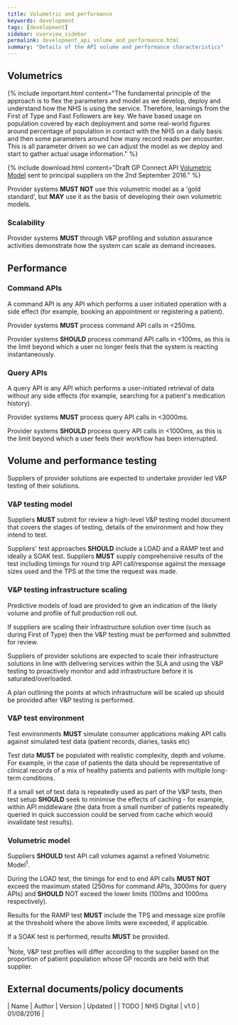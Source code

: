 ```yaml
---
title: Volumetric and performance
keywords: development
tags: [development]
sidebar: overview_sidebar
permalink: development_api_volume_and_performance.html
summary: "Details of the API volume and performance characteristics"
---
```


## Volumetrics ##

{% include important.html content="The fundamental principle of the approach is to flex the parameters and model as we develop, deploy and understand how the NHS is using the service. Therefore, learnings from the First of Type and Fast Followers are key. We have based usage on population covered by each deployment and some real-world figures around percentage of population in contact with the NHS on a daily basis and then some parameters around how many record reads per encounter. This is all parameter driven so we can adjust the model as we deploy and start to gather actual usage information." %}

{% include download.html content="Draft GP Connect API [Volumetric Model](downloads/testing/HSCIC.GPSOC.GPCONNECT.API.CallUsageModelTotals.xlsx) sent to principal suppliers on the 2nd September 2016." %}

Provider systems **MUST NOT** use this volumetric model as a 'gold standard', but **MAY** use it as the basis of developing their own volumetric models.

### Scalability ###

Provider systems **MUST** through V&P profiling and solution assurance activities demonstrate how the system can scale as demand increases.

## Performance ##

### Command APIs ###

A command API is any API which performs a user initiated operation with a side effect (for example, booking an appointment or registering a patient). 

Provider systems **MUST** process command API calls in &lt;250ms.

Provider systems **SHOULD** process command API calls in &lt;100ms, as this is the limit beyond which a user no longer feels that the system is reacting instantaneously.

### Query APIs ###

A query API is any API which performs a user-initiated retrieval of data without any side effects (for example, searching for a patient's medication history).

Provider systems **MUST** process query API calls in &lt;3000ms.

Provider systems **SHOULD** process query API calls in &lt;1000ms, as this is the limit beyond which a user feels their workflow has been interrupted.

## Volume and performance testing ##
 
Suppliers of provider solutions are expected to undertake provider led V&P testing of their solutions.  
 
### V&P testing model ### 
Suppliers **MUST** submit for review a high-level V&P testing model document that covers the stages of testing, details of the environment and how they intend to test.
 
Suppliers' test approaches **SHOULD** include a LOAD and a RAMP test and ideally a SOAK test.  Suppliers **MUST** supply comprehensive results of the test including timings for round trip API call/response against the message sizes used and the TPS at the time the request was made.

### V&P testing infrastructure scaling ###

Predictive models of load are provided to give an indication of the likely volume and profile of full production roll out.

If suppliers are scaling their infrastructure solution over time (such as during First of Type) then the V&P testing must be performed and submitted for review.

Suppliers of provider solutions are expected to scale their infrastructure solutions in line with delivering services within the SLA and using the V&P testing to proactively monitor and add infrastructure before it is saturated/overloaded.

A plan outlining the points at which infrastructure will be scaled up should be provided after V&P testing is performed.

### V&P test environment ###

Test environments **MUST** simulate consumer applications making API calls against simulated test data (patient records, diaries, tasks etc) 
 
Test data **MUST** be populated with realistic complexity, depth and volume. For example, in the case of patients the data should be representative of clinical records of a mix of healthy patients and patients with multiple long-term conditions.  

If a small set of test data is repeatedly used as part of the V&P tests, then test setup **SHOULD** seek to minimise the effects of caching - for example, within API middleware (the data from a small number of patients repeatedly queried in quick succession could be served from cache which would invalidate test results).  
 
### Volumetric model ###

Suppliers **SHOULD** test API call volumes against a refined Volumetric Model<sup>1</sup>.
 
During the LOAD test, the timings for end to end API calls **MUST NOT** exceed the maximum stated (250ms for command APIs, 3000ms for query APIs) and **SHOULD** NOT exceed the lower limits (100ms and 1000ms respectively).
 
Results for the RAMP test **MUST** include the TPS and message size profile at the threshold where the above limits were exceeded, if applicable. 
 
If a SOAK test is performed, results **MUST** be provided.  
 
<sup>1</sup>Note, V&P test profiles will differ according to the supplier based on the proportion of patient population whose GP records are held with that supplier.

## External documents/policy documents ##

| Name | Author | Version | Updated |
| TODO | NHS Digital | v1.0 | 01/08/2016 |
